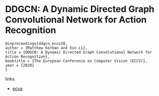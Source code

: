 # DDGCN: A Dynamic Directed Graph Convolutional Network for Action Recognition

```
@inproceedings{ddgcn_eccv20,
author = {Matthew Korban and Xin Li},
title = {DDGCN: A Dynamic Directed Graph Convolutional Network for Action Recognition},
booktitle = {The European Conference on Computer Vision (ECCV)},
year = {2020}
}
```

links
- [ecva](http://www.ecva.net/papers/eccv_2020/papers_ECCV/papers/123650749.pdf)
